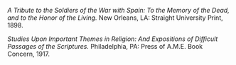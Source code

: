 *A Tribute to the Soldiers of the War with Spain: To the Memory of the Dead, and to the Honor of the Living.* New Orleans, LA: Straight University Print, 1898.

*Studies Upon Important Themes in Religion: And Expositions of Difficult Passages of the Scriptures.* Philadelphia, PA: Press of A.M.E. Book Concern, 1917.
